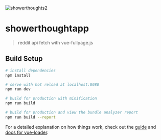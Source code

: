 ![showerthoughts2](https://user-images.githubusercontent.com/29349064/78586706-a3958c00-785d-11ea-95d6-799d62fa0a30.jpg)

# showerthoughtapp

> reddit api fetch with vue-fullpage.js

## Build Setup

``` bash
# install dependencies
npm install

# serve with hot reload at localhost:8080
npm run dev

# build for production with minification
npm run build

# build for production and view the bundle analyzer report
npm run build --report
```

For a detailed explanation on how things work, check out the [guide](http://vuejs-templates.github.io/webpack/) and [docs for vue-loader](http://vuejs.github.io/vue-loader).
